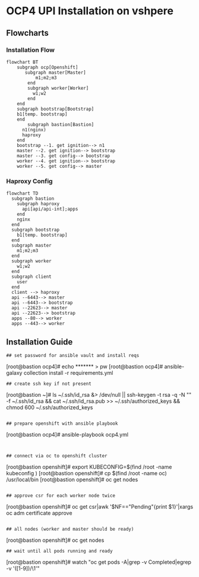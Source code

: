 # OCP4 UPI Installation on vshpere
## Flowcharts
### Installation Flow
```mermaid
flowchart BT
    subgraph ocp[Openshift]
       subgraph master[Master]
           m1;m2;m3
        end
        subgraph worker[Worker]
          w1;w2
        end
    end
    subgraph bootstrap[Bootstrap]
    b1[temp. bootstrap]
    end
        subgraph bastion[Bastion]
      n1(nginx)
      haproxy
    end
    bootstrap --1. get ignition--> n1
    master --2. get ignition--> bootstrap
    master --3. get config--> bootstrap
    worker --4. get ignition--> bootstrap
    worker --5. get config--> master
```
### Haproxy Config
```mermaid
flowchart TD
  subgraph bastion
    subgraph haproxy
      api[api/api-int];apps
    end
    nginx
  end
  subgraph bootstrap
    b1[temp. bootstrap]
  end
  subgraph master
    m1;m2;m3
  end
  subgraph worker
    w1;w2
  end
  subgraph client
    user
  end
  client --> haproxy
  api --6443--> master
  api --6443--> bootstrap
  api --22623--> master
  api --22623--> bootstrap
  apps --80--> worker
  apps --443--> worker
```

## Installation Guide

```
## set password for ansible vault and install reqs
```
[root@bastion ocp4]#  echo ******* > pw
[root@bastion ocp4]#  ansible-galaxy collection install -r requirements.yml
 ```
 ## create ssh key if not present
 ```
[root@bastion ~]# ls ~/.ssh/id_rsa &> /dev/null || ssh-keygen -t rsa -q -N "" -f ~/.ssh/id_rsa &&  cat ~/.ssh/id_rsa.pub >> ~/.ssh/authorized_keys && chmod 600 ~/.ssh/authorized_keys
 ```
 
## prepare openshift with ansible playbook
```
[root@bastion ocp4]# ansible-playbook ocp4.yml   
 ```
 
 
## connect via oc to openshift cluster
```
[root@bastion openshift]# export KUBECONFIG=$(find /root -name kubeconfig )
[root@bastion openshift]# cp $(find /root -name oc) /usr/local/bin
[root@bastion openshift]# oc get nodes
 ```
 
## approve csr for each worker node twice
```
[root@bastion openshift]# oc get csr|awk '$NF=="Pending"{print $1}'|xargs oc adm certificate approve
 ```
 
## all nodes (worker and master should be ready)
```
[root@bastion openshift]# oc get nodes
 ```
## wait until all pods running and ready
```
[root@bastion openshift]# watch "oc get pods -A|grep -v Completed|egrep -v '([1-9])\/\1'"
```
